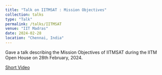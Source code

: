 ```yaml
---
title: "Talk on IITMSAT : Mission Objectives"
collection: talks
type: "Talk"
permalink: /talks/IITMSAT
venue: "IIT Madras"
date: 2024-02-28
location: "Chennai, India"
---
```


Gave a talk describing the Mission Objectives of IITMSAT during the IITM Open House on 28th February, 2024. 

[Short Video](https://www.youtube.com/watch?v=ROW6EsRwZgc&t=2s)
